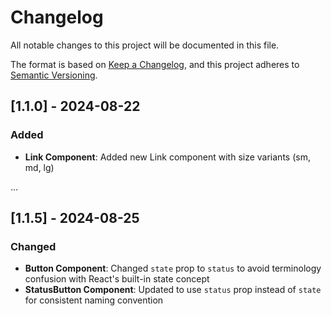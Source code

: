 # Changelog

All notable changes to this project will be documented in this file.

The format is based on [Keep a Changelog](https://keepachangelog.com/en/1.0.0/),
and this project adheres to [Semantic Versioning](https://semver.org/spec/v2.0.0.html).

## [1.1.0] - 2024-08-22

### Added

- **Link Component**: Added new Link component with size variants (sm, md, lg)

...

## [1.1.5] - 2024-08-25

### Changed

- **Button Component**: Changed `state` prop to `status` to avoid terminology confusion with React's built-in state concept
- **StatusButton Component**: Updated to use `status` prop instead of `state` for consistent naming convention
